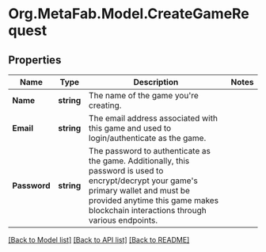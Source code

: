 
# Org.MetaFab.Model.CreateGameRequest

## Properties

Name | Type | Description | Notes
------------ | ------------- | ------------- | -------------
**Name** | **string** | The name of the game you&#39;re creating. | 
**Email** | **string** | The email address associated with this game and used to login/authenticate as the game. | 
**Password** | **string** | The password to authenticate as the game. Additionally, this password is used to encrypt/decrypt your game&#39;s primary wallet and must be provided anytime this game makes blockchain interactions through various endpoints. | 

[[Back to Model list]](../README.md#documentation-for-models)
[[Back to API list]](../README.md#documentation-for-api-endpoints)
[[Back to README]](../README.md)

